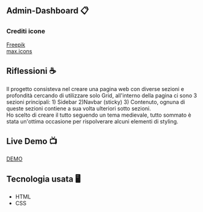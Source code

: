 ## Admin-Dashboard :clipboard:
### Crediti icone
[Freepik](https://www.flaticon.com/authors/freepik) </br>
[max.icons](https://www.flaticon.com/authors/maxicons) 

## Riflessioni :coffee:
Il progetto consisteva nel creare una pagina web con diverse sezioni e profondità cercando di utilizzare solo Grid, 
all'interno della pagina ci sono 3 sezioni principali: 1) Sidebar 2)Navbar (sticky) 3) Contenuto, ognuna di queste
sezioni contiene a sua volta ulteriori sotto sezioni. </br> 
Ho scelto di creare il tutto seguendo un tema medievale, tutto sommato è stata un'ottima occasione per rispolverare alcuni elementi di styling.

## Live Demo :tv:
[DEMO](https://rexerses.github.io/Admin-Dashboard/)

## Tecnologia usata :desktop_computer:
- HTML
- CSS